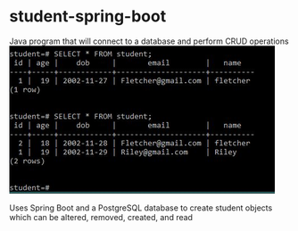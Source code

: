 # student-spring-boot
Java program that will connect to a database and perform CRUD operations
![alt text](db.JPG)

Uses Spring Boot and a PostgreSQL database to create student objects which can be altered, removed, created, and read
